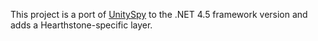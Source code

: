 This project is a port of [UnitySpy](https://github.com/hackf5/unityspy) to the .NET 4.5 framework version and adds a Hearthstone-specific layer.

